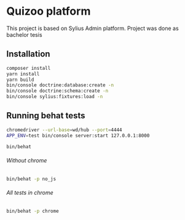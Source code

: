 Quizoo platform
==============

This project is based on Sylius Admin platform. Project was done as bachelor tesis

Installation
------------

```bash
composer install
yarn install
yarn build
bin/console doctrine:database:create -n 
bin/console doctrine:schema:create -n 
bin/console sylius:fixtures:load -n 
```

Running behat tests
-------------------

```bash
chromedriver --url-base=wd/hub --port=4444
APP_ENV=test bin/console server:start 127.0.0.1:8000

bin/behat
```


###### Without chrome
```bash
bin/behat -p no_js
```

###### All tests in chrome
```bash
bin/behat -p chrome
```
